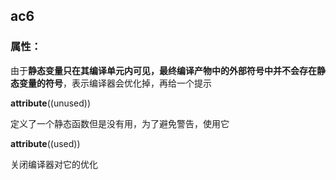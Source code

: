 ## ac6

### 属性：

由于**静态变量只在其编译单元内可见，最终编译产物中的外部符号中并不会存在静态变量的符号**，表示编译器会优化掉，再给一个提示

__attribute__((unused))

定义了一个静态函数但是没有用，为了避免警告，使用它

__attribute__((used))

关闭编译器对它的优化

